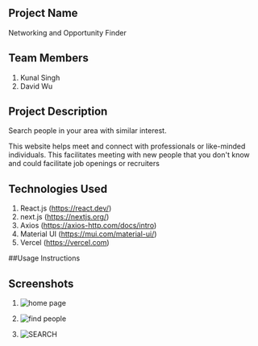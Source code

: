## Project Name

Networking and Opportunity Finder

## Team Members

1. Kunal Singh
2. David Wu

## Project Description

Search people in your area with similar interest.

This website helps meet and connect with professionals or like-minded individuals. This facilitates meeting with new people that you don't know and could facilitate job openings or recruiters

## Technologies Used

1. React.js (https://react.dev/)
2. next.js (https://nextjs.org/)
3. Axios (https://axios-http.com/docs/intro)
4. Material UI (https://mui.com/material-ui/)
5. Vercel (https://vercel.com)

##Usage Instructions

## Screenshots

1. ![home page](<Screenshot 2024-02-18 at 7.08.35 PM.png>)

2. ![find people](<Screenshot 2024-02-18 at 7.09.39 PM.png>)

3. ![SEARCH](<Screenshot 2024-02-18 at 7.09.39 PM-1.png>)

